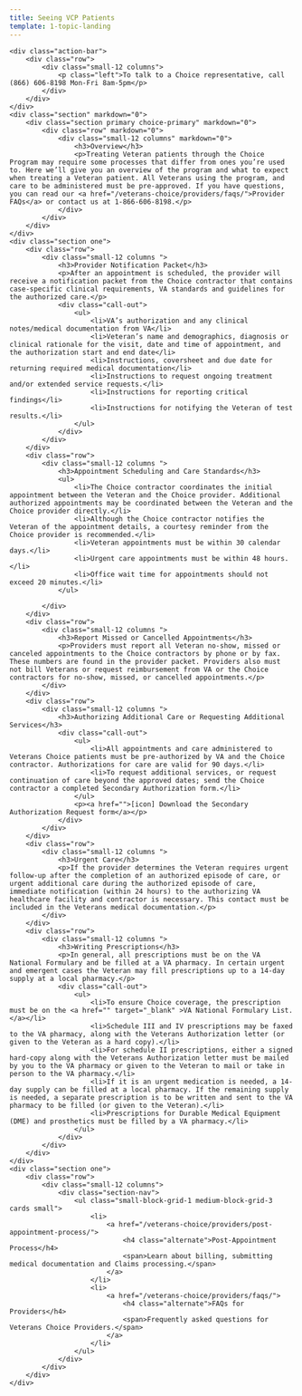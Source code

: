 ```yaml
---
title: Seeing VCP Patients
template: 1-topic-landing
---
```


<div class="main" role="main" markdown="0">

    <div class="action-bar">
        <div class="row">
            <div class="small-12 columns">
                <p class="left">To talk to a Choice representative, call (866) 606-8198 Mon-Fri 8am-5pm</p>
            </div>
        </div>
    </div>
    <div class="section" markdown="0">
        <div class="section primary choice-primary" markdown="0">
            <div class="row" markdown="0">
                <div class="small-12 columns" markdown="0">
                    <h3>Overview</h3>
                    <p>Treating Veteran patients through the Choice Program may require some processes that differ from ones you’re used to. Here we’ll give you an overview of the program and what to expect when treating a Veteran patient. All Veterans using the program, and care to be administered must be pre-approved. If you have questions, you can read our <a href="/veterans-choice/providers/faqs/">Provider FAQs</a> or contact us at 1-866-606-8198.</p>
                </div>
            </div>
        </div>
    </div>
    <div class="section one">
        <div class="row">
            <div class="small-12 columns ">
                <h3>Provider Notification Packet</h3>
                <p>After an appointment is scheduled, the provider will receive a notification packet from the Choice contractor that contains case-specific clinical requirements, VA standards and guidelines for the authorized care.</p>
                <div class="call-out">
                    <ul>
                        <li>VA’s authorization and any clinical notes/medical documentation from VA</li>
                        <li>Veteran’s name and demographics, diagnosis or clinical rationale for the visit, date and time of appointment, and the authorization start and end date</li>
                        <li>Instructions, coversheet and due date for returning required medical documentation</li>
                        <li>Instructions to request ongoing treatment and/or extended service requests.</li>
                        <li>Instructions for reporting critical findings</li>
                        <li>Instructions for notifying the Veteran of test results.</li>
                    </ul>
                </div>
            </div>
        </div>
        <div class="row">
            <div class="small-12 columns ">
                <h3>Appointment Scheduling and Care Standards</h3>
                <ul>
                    <li>The Choice contractor coordinates the initial appointment between the Veteran and the Choice provider. Additional authorized appointments may be coordinated between the Veteran and the Choice provider directly.</li>
                    <li>Although the Choice contractor notifies the Veteran of the appointment details, a courtesy reminder from the Choice provider is recommended.</li>
                    <li>Veteran appointments must be within 30 calendar days.</li>
                    <li>Urgent care appointments must be within 48 hours.</li>
                    <li>Office wait time for appointments should not exceed 20 minutes.</li>
                </ul>

            </div>
        </div>
        <div class="row">
            <div class="small-12 columns ">
                <h3>Report Missed or Cancelled Appointments</h3>
                <p>Providers must report all Veteran no-show, missed or canceled appointments to the Choice contractors by phone or by fax. These numbers are found in the provider packet. Providers also must not bill Veterans or request reimbursement from VA or the Choice contractors for no-show, missed, or cancelled appointments.</p>
            </div>
        </div>
        <div class="row">
            <div class="small-12 columns ">
                <h3>Authorizing Additional Care or Requesting Additional Services</h3>
                <div class="call-out">
                    <ul>
                        <li>All appointments and care administered to Veterans Choice patients must be pre-authorized by VA and the Choice contractor. Authorizations for care are valid for 90 days.</li>
                        <li>To request additional services, or request continuation of care beyond the approved dates; send the Choice contractor a completed Secondary Authorization form.</li>
                    </ul>
                    <p><a href="">[icon] Download the Secondary Authorization Request form</a></p>
                </div>
            </div>
        </div>
        <div class="row">
            <div class="small-12 columns ">
                <h3>Urgent Care</h3>
                <p>If the provider determines the Veteran requires urgent follow-up after the completion of an authorized episode of care, or urgent additional care during the authorized episode of care, immediate notification (within 24 hours) to the authorizing VA healthcare facility and contractor is necessary. This contact must be included in the Veterans medical documentation.</p>
            </div>
        </div>
        <div class="row">
            <div class="small-12 columns ">
                <h3>Writing Prescriptions</h3>
                <p>In general, all prescriptions must be on the VA National Formulary and be filled at a VA pharmacy. In certain urgent and emergent cases the Veteran may fill prescriptions up to a 14-day supply at a local pharmacy.</p>
                <div class="call-out">
                    <ul>
                        <li>To ensure Choice coverage, the prescription must be on the <a href="" target="_blank" >VA National Formulary List.</a></li>
                        <li>Schedule III and IV prescriptions may be faxed to the VA pharmacy, along with the Veterans Authorization letter (or given to the Veteran as a hard copy).</li>
                        <li>For schedule II prescriptions, either a signed hard-copy along with the Veterans Authorization letter must be mailed by you to the VA pharmacy or given to the Veteran to mail or take in person to the VA pharmacy.</li>
                        <li>If it is an urgent medication is needed, a 14-day supply can be filled at a local pharmacy. If the remaining supply is needed, a separate prescription is to be written and sent to the VA pharmacy to be filled (or given to the Veteran).</li>
                        <li>Prescriptions for Durable Medical Equipment (DME) and prosthetics must be filled by a VA pharmacy.</li>
                    </ul>
                </div>
            </div>
        </div>
    </div>
    <div class="section one">
        <div class="row">
            <div class="small-12 columns">
                <div class="section-nav">
                    <ul class="small-block-grid-1 medium-block-grid-3 cards small">
                        <li>
                            <a href="/veterans-choice/providers/post-appointment-process/">
                                <h4 class="alternate">Post-Appointment Process</h4>
                                <span>Learn about billing, submitting medical documentation and Claims processing.</span>
                            </a>
                        </li>
                        <li>
                            <a href="/veterans-choice/providers/faqs/">
                                <h4 class="alternate">FAQs for Providers</h4>
                                <span>Frequently asked questions for Veterans Choice Providers.</span>
                            </a>
                        </li>
                    </ul>
                </div>
            </div>
        </div>
    </div>

